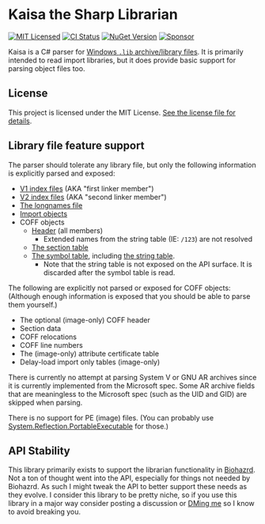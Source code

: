 Kaisa the Sharp Librarian
===============================================================================

[![MIT Licensed](https://img.shields.io/github/license/pathogendavid/kaisa?style=flat-square)](LICENSE.txt)
[![CI Status](https://img.shields.io/github/workflow/status/pathogendavid/kaisa/Kaisa/main?style=flat-square)](https://github.com/PathogenDavid/Kaisa/actions?query=workflow%3AKaisa+branch%3Amain)
[![NuGet Version](https://img.shields.io/nuget/v/Kaisa?style=flat-square)](https://www.nuget.org/packages/Kaisa/)
[![Sponsor](https://img.shields.io/badge/sponsor-%E2%9D%A4-lightgrey?logo=github&style=flat-square)](https://github.com/sponsors/PathogenDavid)

Kaisa is a C# parser for [Windows `.lib` archive/library files](https://docs.microsoft.com/en-us/windows/win32/debug/pe-format#archive-library-file-format). It is primarily intended to read import libraries, but it does provide basic support for parsing object files too.

## License

This project is licensed under the MIT License. [See the license file for details](LICENSE.txt).

## Library file feature support

The parser should tolerate any library file, but only the following information is explicitly parsed and exposed:

* [V1 index files](https://docs.microsoft.com/en-us/windows/win32/debug/pe-format#first-linker-member) (AKA "first linker member")
* [V2 index files](https://docs.microsoft.com/en-us/windows/win32/debug/pe-format#second-linker-member) (AKA "second linker member")
* [The longnames file](https://docs.microsoft.com/en-us/windows/win32/debug/pe-format#longnames-member)
* [Import objects](https://docs.microsoft.com/en-us/windows/win32/debug/pe-format#import-library-format)
* COFF objects
  * [Header](https://docs.microsoft.com/en-us/windows/win32/debug/pe-format#coff-file-header-object-and-image) (all members)
    * Extended names from the string table (IE: `/123`) are not resolved
  * [The section table](https://docs.microsoft.com/en-us/windows/win32/debug/pe-format#section-table-section-headers)
  * [The symbol table](https://docs.microsoft.com/en-us/windows/win32/debug/pe-format#coff-symbol-table), including [the string table](https://docs.microsoft.com/en-us/windows/win32/debug/pe-format#coff-string-table).
    * Note that the string table is not exposed on the API surface. It is discarded after the symbol table is read.

The following are explicitly not parsed or exposed for COFF objects: (Although enough information is exposed that you should be able to parse them yourself.)

* The optional (image-only) COFF header
* Section data
* COFF relocations
* COFF line numbers
* The (image-only) attribute certificate table
* Delay-load import only tables (image-only)

There is currently no attempt at parsing System V or GNU AR archives since it is currently implemented from the Microsoft spec. Some AR archive fields that are meaningless to the Microsoft spec (such as the UID and GID) are skipped when parsing.

There is no support for PE (image) files. (You can probably use [System.Reflection.PortableExecutable](https://docs.microsoft.com/en-us/dotnet/api/system.reflection.portableexecutable) for those.)

## API Stability

This library primarily exists to support the librarian functionality in [Biohazrd](https://github.com/InfectedLibraries/Biohazrd). Not a ton of thought went into the API, especially for things not needed by Biohazrd. As such I might tweak the API to better support these needs as they evolve. I consider this library to be pretty niche, so if you use this library in a major way consider posting a discussion or [DMing me](https://twitter.com/pathogendavid) so I know to avoid breaking you.
